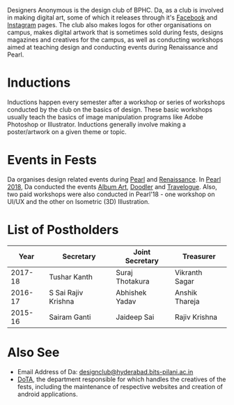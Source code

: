 <!-- TITLE: Designers Anonymous -->
<!-- SUBTITLE: Designers Anonymous, often abbreviated Da, is the design club of BITS Hyderabad. -->

Designers Anonymous is the design club of BPHC. Da, as a club is involved in making digital art, some of which it releases through it's [Facebook](https://www.facebook.com/designclubbphc/) and [Instagram](https://www.instagram.com/da_bphc/) pages. The club also makes logos for other organisations on campus, makes digital artwork that is sometimes sold during fests, designs magazines and creatives for the campus, as well as conducting workshops aimed at teaching design and conducting events during Renaissance and Pearl. 
# Inductions
Inductions happen every semester after a workshop or series of workshops conducted by the club on the basics of design. These basic workshops usually teach the basics of image manipulation programs like Adobe Photoshop or Illustrator. Inductions generally involve making a poster/artwork on a given theme or topic.
# Events in Fests
Da organises design related events during [Pearl](/fests/pearl) and [Renaissance](/fests/renaissance). In [Pearl 2018](/fests/pearl/2018), Da conducted the events [Album Art](/fests/pearl/events/album-art), [Doodler](/fests/pearl/events/doodler) and [Travelogue](/fests/pearl/fests/pearl/events/travelogue). Also, two paid workshops were also conducted in Pearl'18 - one workshop on UI/UX and the other on Isometric (3D) Illustration. 
# List of Postholders
<center>

| Year | Secretary | Joint Secretary | Treasurer |
|--|--|--|--|
| 2017-18 | Tushar Kanth | Suraj Thotakura | Vikranth Sagar |
| 2016-17 | S Sai Rajiv Krishna | Abhishek Yadav | Anshik Thareja |
| 2015-16 | Sairam Ganti | Jaideep Sai | Rajiv Krishna |

</center>

# Also See
- Email Address of Da: [designclub@hyderabad.bits-pilani.ac.in](mailto:designclub@hyderabad.bits-pilani.ac.in)
- [DoTA](/orgs/dota), the department responsible for which handles the creatives of the fests, including the maintenance of respective websites and creation of android applications.